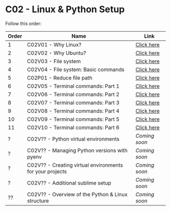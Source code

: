 # C02 - Linux & Python Setup

Follow this order:


| Order | Name                                                    | Link                     |
|-------|---------------------------------------------------------|--------------------------|
| 1     | C02V01 - Why Linux?                                     | [Click here](01-C02V01/) |
| 2     | C02V02 - Why Ubuntu?                                    | [Click here](02-C02V02/) |
| 3     | C02V03 - File system                                    | [Click here](03-C02V03/) |
| 4     | C02V04 - File system: Basic commands                    | [Click here](04-C02V04/) |
| 5     | C02P01 - Reduce file path                               | [Click here](05-C02P01/) |
| 6     | C02V05 - Terminal commands: Part 1                      | [Click here](06-C02V05/) |
| 7     | C02V06 - Terminal commands: Part 2                      | [Click here](07-C02V06/) |
| 8     | C02V07 - Terminal commands: Part 3                      | [Click here](08-C02V07/) |
| 9     | C02V08 - Terminal commands: Part 4                      | [Click here](09-C02V08/) |
| 10    | C02V09 - Terminal commands: Part 5                      | [Click here](10-C02V09/) |
| 11    | C02V10 - Terminal commands: Part 6                      | [Click here](11-C02V10/) |
| ?     | C02V?? - Python virtual environments                    | *Coming soon*            |
| ?     | C02V?? - Managing Python versions with pyenv            | *Coming soon*            |
| ?     | C02V?? - Creating virtual environments for your projects| *Coming soon*            |
| ?     | C02V?? - Additional sublime setup                       | *Coming soon*            |
| ??    | C02V?? - Overview of the Python & Linux structure       | *Coming soon*            |
